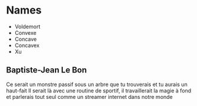 # Names
- Voldemort
- Convexe
- Concave
- Concavex
- Xu

## Baptiste-Jean Le Bon
Ce serait un monstre passif sous un arbre que tu trouverais et tu aurais un haut-fait
Il serait là avec une routine de sportif, il travaillerait la magie à fond et parlerais tout seul comme un streamer internet dans notre monde